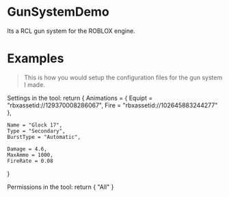 # GunSystemDemo
Its a RCL gun system for the ROBLOX engine.


# Examples

> This is how you would setup the configuration files for the gun system I made.

Settings in the tool:
return {
	Animations = {
		Equipt = "rbxassetid://129370008286067",
		Fire = "rbxassetid://102645883244277"
	},
	
	Name = "Glock 17",
	Type = "Secondary",
	BurstType = "Automatic",
	
	Damage = 4.6,
	MaxAmmo = 1000,
	FireRate = 0.08
}

Permissions in the tool:
return { "All" }